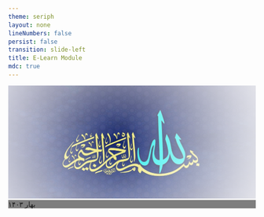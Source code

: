 ```yaml
---
theme: seriph
layout: none
lineNumbers: false
persist: false
transition: slide-left
title: E-Learn Module
mdc: true
---
```


<div class="h-full bg-[#070F4E] w-full h-full flex flex-col justify-center items-center">
<img src="/resources/allah.png" class="absolute top-0 h-full" style="z-index: 1"/>
<div class="p-5 bg-black rounded-[12px] absolute bottom-5" style="z-index: 2; backdrop-filter: blur(2px); background: rgba(0,0,0,0.5)">
    بهار ۱۴۰۳
</div>
</div>
